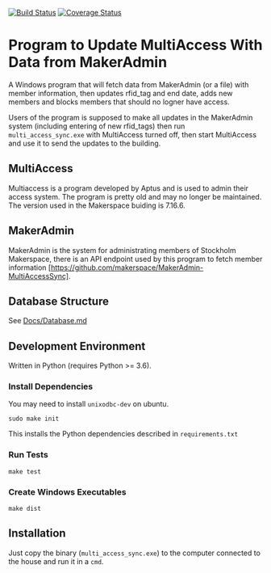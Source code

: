 [![Build Status](https://travis-ci.org/makerspace/multiaccess-program.svg?branch=add-and-update-members)](https://travis-ci.org/makerspace/multiaccess-program)
[![Coverage Status](https://coveralls.io/repos/github/makerspace/multiaccess-program/badge.svg)](https://coveralls.io/github/makerspace/multiaccess-program)

# Program to Update MultiAccess With Data from MakerAdmin

A Windows program that will fetch data from MakerAdmin (or a file)
with member information, then updates rfid_tag and end date, adds new
members and blocks members that should no logner have access.

Users of the program is supposed to make all updates in the MakerAdmin
system (including entering of new rfid_tags) then run
`multi_access_sync.exe` with MultiAccess turned off, then start
MultiAccess and use it to send the updates to the building.

## MultiAccess

Multiaccess is a program developed by Aptus and is used to admin their
access system. The program is pretty old and may no longer be
maintained. The version used in the Makerspace buiding is 7.16.6.

## MakerAdmin

MakerAdmin is the system for administrating members of Stockholm
Makerspace, there is an API endpoint used by this program to fetch
member information
[https://github.com/makerspace/MakerAdmin-MultiAccessSync].

## Database Structure

See [Docs/Database.md](Docs/Database.md)

## Development Environment

Written in Python (requires Python >= 3.6).

### Install Dependencies
You may need to install `unixodbc-dev` on ubuntu.

`sudo make init`

This installs the Python dependencies described in `requirements.txt`

### Run Tests
`make test`

### Create Windows Executables
`make dist`

## Installation

Just copy the binary (`multi_access_sync.exe`) to the computer
connected to the house and run it in a `cmd`.
